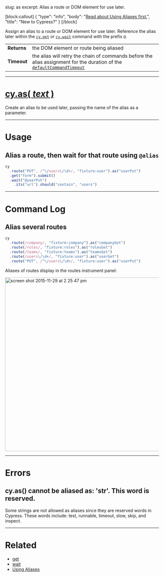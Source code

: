 slug: as
excerpt: Alias a route or DOM element for use later.

[block:callout]
{
  "type": "info",
  "body": "[Read about Using Aliases first.](https://on.cypress.io/guides/using-aliases)",
  "title": "New to Cypress?"
}
[/block]

Assign an alias to a route or DOM element for use later. Reference the alias later within the [`cy.get`](https://on.cypress.io/api/get) or [`cy.wait`](https://on.cypress.io/api/wait) command with the prefix `@`.

| | |
|--- | --- |
| **Returns** | the DOM element or route being aliased  |
| **Timeout** | the alias will retry the chain of commands before the alias assignment for the duration of the [`defaultCommandTimeout`](https://on.cypress.io/guides/configuration#timeouts) |

***

# [cy.as( *text* )](#usage)

Create an alias to be used later, passing the name of the alias as a parameter.

***

# Usage

## Alias a route, then wait for that route using `@alias`

```javascript
cy
  .route("PUT", /^\/users\/\d+/, "fixture:user").as("userPut")
  .get("form").submit()
  .wait("@userPut")
    .its("url").should("contain", "users")

```

***

# Command Log

## Alias several routes

```javascript
cy
  .route(/company/, "fixture:company").as("companyGet")
  .route(/roles/, "fixture:roles").as("rolesGet")
  .route(/teams/, "fixture:teams").as("teamsGet")
  .route(/users\/\d+/, "fixture:user").as("userGet")
  .route("PUT", /^\/users\/\d+/, "fixture:user").as("userPut")
```

Aliases of routes display in the routes instrument panel:

<img width="567" alt="screen shot 2015-11-29 at 2 25 47 pm" src="https://cloud.githubusercontent.com/assets/1271364/11459470/22e31e54-96a5-11e5-8895-a6ff5f8bb973.png">

***

# Errors

## cy.as() cannot be aliased as: 'str'. This word is reserved.

Some strings are not allowed as aliases since they are reserved words in Cypress. These words include: test, runnable, timeout, slow, skip, and inspect.

***

# Related

- [get](https://on.cypress.io/api/get)
- [wait](https://on.cypress.io/api/wait)
- [Using Aliases](https://on.cypress.io/guides/using-aliases)
